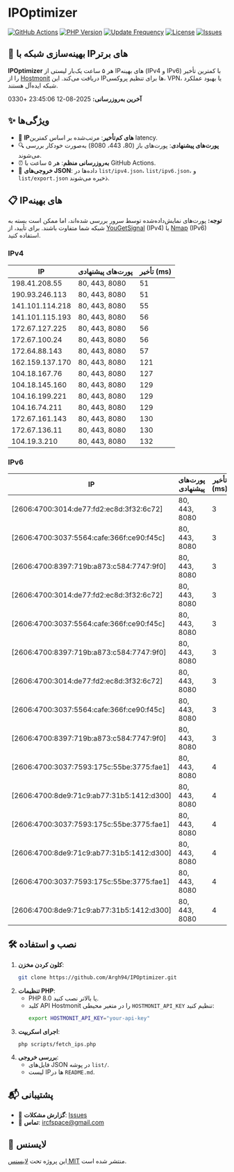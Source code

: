 # IPOptimizer

[![GitHub Actions](https://github.com/Argh94/IPOptimizer/workflows/IPOptimizer/badge.svg)](https://github.com/Argh94/IPOptimizer/actions)
[![PHP Version](https://img.shields.io/badge/PHP-8.0-blue)](https://www.php.net)
[![Update Frequency](https://img.shields.io/badge/Updates-Every%205%20Hours-green)](https://github.com/Argh94/IPOptimizer)
[![License](https://img.shields.io/badge/License-MIT-yellow)](https://opensource.org/licenses/MIT)
[![Issues](https://img.shields.io/github/issues/Argh94/IPOptimizer)](https://github.com/Argh94/IPOptimizer/issues)

## 🚀 بهینه‌سازی شبکه با IPهای برتر

**IPOptimizer** هر ۵ ساعت یک‌بار لیستی از IPهای بهینه (IPv4 و IPv6) با کمترین تأخیر را از [Hostmonit](https://hostmonit.com/) دریافت می‌کند. این IPها برای تنظیم پروکسی، VPN، یا بهبود عملکرد شبکه ایده‌آل هستند.

**آخرین به‌روزرسانی:** 2025-08-12 23:45:06 +0330

## ✨ ویژگی‌ها
- 📡 **IPهای کم‌تأخیر**: مرتب‌شده بر اساس کمترین latency.
- 🔍 **پورت‌های پیشنهادی**: پورت‌های باز (80، 443، 8080) به‌صورت خودکار بررسی می‌شوند.
- ⏰ **به‌روزرسانی منظم**: هر ۵ ساعت با GitHub Actions.
- 📄 **خروجی‌های JSON**: داده‌ها در `list/ipv4.json`، `list/ipv6.json`، و `list/export.json` ذخیره می‌شوند.

## 📋 IPهای بهینه

**توجه:** پورت‌های نمایش‌داده‌شده توسط سرور بررسی شده‌اند، اما ممکن است بسته به شبکه شما متفاوت باشند. برای تأیید، از [YouGetSignal](https://www.yougetsignal.com/tools/open-ports/) (IPv4) یا [Nmap](https://nmap.org/) (IPv6) استفاده کنید.

### IPv4
| IP | پورت‌های پیشنهادی | تأخیر (ms) |
|----|-------------------|------------|
| 198.41.208.55 | 80, 443, 8080 | 51 |
| 190.93.246.113 | 80, 443, 8080 | 51 |
| 141.101.114.218 | 80, 443, 8080 | 55 |
| 141.101.115.193 | 80, 443, 8080 | 56 |
| 172.67.127.225 | 80, 443, 8080 | 56 |
| 172.67.100.24 | 80, 443, 8080 | 56 |
| 172.64.88.143 | 80, 443, 8080 | 57 |
| 162.159.137.170 | 80, 443, 8080 | 121 |
| 104.18.167.76 | 80, 443, 8080 | 127 |
| 104.18.145.160 | 80, 443, 8080 | 129 |
| 104.16.199.221 | 80, 443, 8080 | 129 |
| 104.16.74.211 | 80, 443, 8080 | 129 |
| 172.67.161.143 | 80, 443, 8080 | 130 |
| 172.67.136.11 | 80, 443, 8080 | 130 |
| 104.19.3.210 | 80, 443, 8080 | 132 |

### IPv6
| IP | پورت‌های پیشنهادی | تأخیر (ms) |
|----|-------------------|------------|
| [2606:4700:3014:de77:fd2:ec8d:3f32:6c72] | 80, 443, 8080 | 3 |
| [2606:4700:3037:5564:cafe:366f:ce90:f45c] | 80, 443, 8080 | 3 |
| [2606:4700:8397:719b:a873:c584:7747:9f0] | 80, 443, 8080 | 3 |
| [2606:4700:3014:de77:fd2:ec8d:3f32:6c72] | 80, 443, 8080 | 3 |
| [2606:4700:3037:5564:cafe:366f:ce90:f45c] | 80, 443, 8080 | 3 |
| [2606:4700:8397:719b:a873:c584:7747:9f0] | 80, 443, 8080 | 3 |
| [2606:4700:3014:de77:fd2:ec8d:3f32:6c72] | 80, 443, 8080 | 3 |
| [2606:4700:3037:5564:cafe:366f:ce90:f45c] | 80, 443, 8080 | 3 |
| [2606:4700:8397:719b:a873:c584:7747:9f0] | 80, 443, 8080 | 3 |
| [2606:4700:3037:7593:175c:55be:3775:fae1] | 80, 443, 8080 | 4 |
| [2606:4700:8de9:71c9:ab77:31b5:1412:d300] | 80, 443, 8080 | 4 |
| [2606:4700:3037:7593:175c:55be:3775:fae1] | 80, 443, 8080 | 4 |
| [2606:4700:8de9:71c9:ab77:31b5:1412:d300] | 80, 443, 8080 | 4 |
| [2606:4700:3037:7593:175c:55be:3775:fae1] | 80, 443, 8080 | 4 |
| [2606:4700:8de9:71c9:ab77:31b5:1412:d300] | 80, 443, 8080 | 4 |

## 🛠️ نصب و استفاده
1. **کلون کردن مخزن**:
   ```bash
   git clone https://github.com/Argh94/IPOptimizer.git
   ```
2. **تنظیمات PHP**:
   - PHP 8.0 یا بالاتر نصب کنید.
   - کلید API Hostmonit را در متغیر محیطی `HOSTMONIT_API_KEY` تنظیم کنید:
     ```bash
     export HOSTMONIT_API_KEY="your-api-key"
     ```
3. **اجرای اسکریپت**:
   ```bash
   php scripts/fetch_ips.php
   ```
4. **بررسی خروجی**:
   - فایل‌های JSON در پوشه `list/`.
   - لیست IPها در `README.md`.

## 📬 پشتیبانی
- 🐛 **گزارش مشکلات**: [Issues](https://github.com/Argh94/IPOptimizer/issues)
- 📧 **تماس**: [ircfspace@gmail.com](mailto:ircfspace@gmail.com)

## 📄 لایسنس
این پروژه تحت [لایسنس MIT](https://github.com/Argh94/HandWave/blob/main/LICENCE) منتشر شده است.

